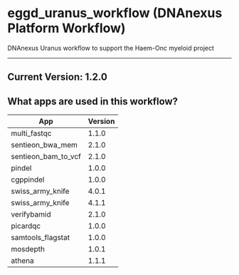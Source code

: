 # eggd_uranus_workflow (DNAnexus Platform Workflow)
DNAnexus Uranus workflow to support the Haem-Onc myeloid project

-------

## Current Version: 1.2.0

## What apps are used in this workflow?

|  App 	| Version  	|
|---	|---	|
|multi_fastqc       |1.1.0|
|sentieon_bwa_mem   |2.1.0|
|sentieon_bam_to_vcf|2.1.0|_
|pindel				|1.0.0|
|cgppindel          |1.0.0|
|swiss_army_knife	|4.0.1|
|swiss_army_knife	|4.1.1|
|verifybamid        |2.1.0|
|picardqc           |1.0.0|
|samtools_flagstat  |1.0.0|
|mosdepth           |1.0.1|
|athena             |1.1.1|
